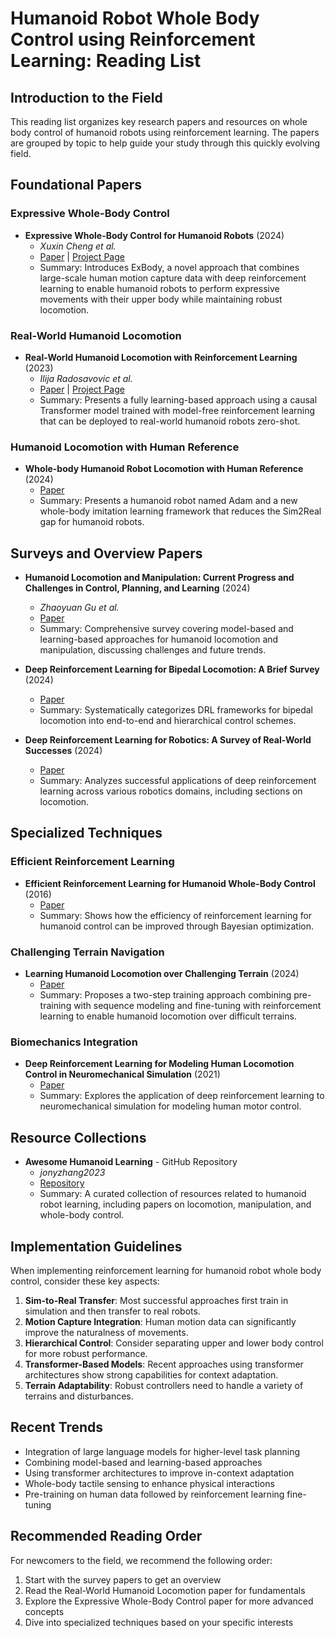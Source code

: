 # Humanoid Robot Whole Body Control using Reinforcement Learning: Reading List

## Introduction to the Field

This reading list organizes key research papers and resources on whole body control of humanoid robots using reinforcement learning. The papers are grouped by topic to help guide your study through this quickly evolving field.

## Foundational Papers

### Expressive Whole-Body Control
- **Expressive Whole-Body Control for Humanoid Robots** (2024)
  - *Xuxin Cheng et al.*
  - [Paper](https://arxiv.org/abs/2402.16796) | [Project Page](https://expressive-humanoid.github.io/)
  - Summary: Introduces ExBody, a novel approach that combines large-scale human motion capture data with deep reinforcement learning to enable humanoid robots to perform expressive movements with their upper body while maintaining robust locomotion.

### Real-World Humanoid Locomotion
- **Real-World Humanoid Locomotion with Reinforcement Learning** (2023)
  - *Ilija Radosavovic et al.*
  - [Paper](https://arxiv.org/abs/2303.03381) | [Project Page](https://learning-humanoid-locomotion.github.io/)
  - Summary: Presents a fully learning-based approach using a causal Transformer model trained with model-free reinforcement learning that can be deployed to real-world humanoid robots zero-shot.

### Humanoid Locomotion with Human Reference
- **Whole-body Humanoid Robot Locomotion with Human Reference** (2024)
  - [Paper](https://arxiv.org/abs/2402.18294)
  - Summary: Presents a humanoid robot named Adam and a new whole-body imitation learning framework that reduces the Sim2Real gap for humanoid robots.

## Surveys and Overview Papers

- **Humanoid Locomotion and Manipulation: Current Progress and Challenges in Control, Planning, and Learning** (2024)
  - *Zhaoyuan Gu et al.*
  - [Paper](https://arxiv.org/abs/2501.02116)
  - Summary: Comprehensive survey covering model-based and learning-based approaches for humanoid locomotion and manipulation, discussing challenges and future trends.

- **Deep Reinforcement Learning for Bipedal Locomotion: A Brief Survey** (2024)
  - [Paper](https://arxiv.org/abs/2404.17070)
  - Summary: Systematically categorizes DRL frameworks for bipedal locomotion into end-to-end and hierarchical control schemes.

- **Deep Reinforcement Learning for Robotics: A Survey of Real-World Successes** (2024)
  - [Paper](https://arxiv.org/abs/2408.03539)
  - Summary: Analyzes successful applications of deep reinforcement learning across various robotics domains, including sections on locomotion.

## Specialized Techniques

### Efficient Reinforcement Learning
- **Efficient Reinforcement Learning for Humanoid Whole-Body Control** (2016)
  - [Paper](https://ieeexplore.ieee.org/document/7803348/)
  - Summary: Shows how the efficiency of reinforcement learning for humanoid control can be improved through Bayesian optimization.

### Challenging Terrain Navigation
- **Learning Humanoid Locomotion over Challenging Terrain** (2024)
  - [Paper](https://arxiv.org/abs/2410.03654)
  - Summary: Proposes a two-step training approach combining pre-training with sequence modeling and fine-tuning with reinforcement learning to enable humanoid locomotion over difficult terrains.

### Biomechanics Integration
- **Deep Reinforcement Learning for Modeling Human Locomotion Control in Neuromechanical Simulation** (2021)
  - [Paper](https://jneuroengrehab.biomedcentral.com/articles/10.1186/s12984-021-00919-y)
  - Summary: Explores the application of deep reinforcement learning to neuromechanical simulation for modeling human motor control.

## Resource Collections

- **Awesome Humanoid Learning** - GitHub Repository
  - *jonyzhang2023*
  - [Repository](https://github.com/jonyzhang2023/awesome-humanoid-learning)
  - Summary: A curated collection of resources related to humanoid robot learning, including papers on locomotion, manipulation, and whole-body control.

## Implementation Guidelines

When implementing reinforcement learning for humanoid robot whole body control, consider these key aspects:

1. **Sim-to-Real Transfer**: Most successful approaches first train in simulation and then transfer to real robots.
2. **Motion Capture Integration**: Human motion data can significantly improve the naturalness of movements.
3. **Hierarchical Control**: Consider separating upper and lower body control for more robust performance.
4. **Transformer-Based Models**: Recent approaches using transformer architectures show strong capabilities for context adaptation.
5. **Terrain Adaptability**: Robust controllers need to handle a variety of terrains and disturbances.

## Recent Trends

- Integration of large language models for higher-level task planning
- Combining model-based and learning-based approaches
- Using transformer architectures to improve in-context adaptation
- Whole-body tactile sensing to enhance physical interactions
- Pre-training on human data followed by reinforcement learning fine-tuning

## Recommended Reading Order

For newcomers to the field, we recommend the following order:
1. Start with the survey papers to get an overview
2. Read the Real-World Humanoid Locomotion paper for fundamentals
3. Explore the Expressive Whole-Body Control paper for more advanced concepts
4. Dive into specialized techniques based on your specific interests

